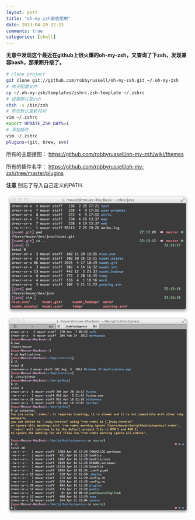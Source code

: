```yaml
---
layout: post
title: "oh-my-zsh安装使用"
date: 2013-04-20 22:23
comments: true
categories: [shell]
---
```


**无意中发现这个最近在github上很火爆的oh-my-zsh，又查询了下zsh，发现兼容bash，那果断升级了。**

```sh
# clone project
git clone git://github.com/robbyrussell/oh-my-zsh.git ~/.oh-my-zsh 
# 拷贝配置文件
cp ~/.oh-my-zsh/templates/zshrc.zsh-template ~/.zshrc 
# 设置默认是zsh
chsh -s /bin/zsh
# 修改默认更新时间
vim ~/.zshrc
export UPDATE_ZSH_DAYS=1
# 添加插件
vim ~/.zshrc
plugins=(git, brew, svn)
```

所有的主题接图： <https://github.com/robbyrussell/oh-my-zsh/wiki/themes>

所有的插件名字： <https://github.com/robbyrussell/oh-my-zsh/tree/master/plugins>

**注意** 别忘了导入自己定义的PATH.

![demo](/images/blog/oh-my-zsh/demo.png)
![demo2](/images/blog/oh-my-zsh/demo2.png)
